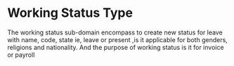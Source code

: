 # Working Status Type 
The working status sub-domain encompass to create new status for leave with name, code, state ie, leave or present ,is it applicable for both genders, religions and nationality. And the purpose of working status is it for invoice or payroll 